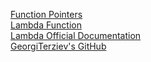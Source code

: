 [Function Pointers](https://www.youtube.com/watch?v=p4sDgQ-jao4&ab_channel=TheCherno)<br>
[Lambda Function](https://www.youtube.com/watch?v=mWgmBBz0y8c&ab_channel=TheCherno)<br>
[Lambda Official Documentation](https://en.cppreference.com/w/cpp/language/lambda)<br>
[GeorgiTerziev's GitHub](https://github.com/GeorgiTerziev02/Introduction_to_programming_FMI/tree/main/Sem.%2015)
